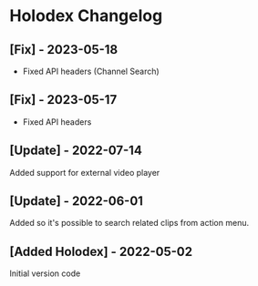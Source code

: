 # Holodex Changelog

## [Fix] - 2023-05-18

- Fixed API headers (Channel Search)

## [Fix] - 2023-05-17

- Fixed API headers

## [Update] - 2022-07-14

Added support for external video player

## [Update] - 2022-06-01

Added so it's possible to search related clips from action menu.

## [Added Holodex] - 2022-05-02

Initial version code
